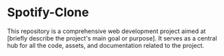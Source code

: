 # Spotify-Clone
This repository is a comprehensive web development project aimed at [briefly describe the project's main goal or purpose]. It serves as a central hub for all the code, assets, and documentation related to the project.
